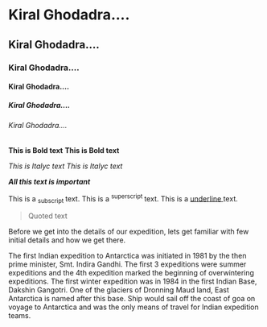 # Kiral Ghodadra....
## Kiral Ghodadra....
### Kiral Ghodadra....
#### Kiral Ghodadra....
##### Kiral Ghodadra....
###### Kiral Ghodadra....

**This is Bold text**
__This is Bold text__

*This is Italyc text*
_This is Italyc text_

***All this text is important***

This is a <sub>subscript </sub> text.
This is a <sup>superscript </sup> text.
This is a <ins>underline </ins> text.

> Quoted text

<p>Before we get into the details of our expedition, lets get familiar with few initial details and how we get there.</p>

<p>The first Indian expedition to Antarctica was initiated in 1981 by the then prime minister, Smt. Indira Gandhi. The first 3 expeditions were summer expeditions and the 4th expedition marked the beginning of overwintering expeditions. The first winter expedition was in 1984 in the first Indian Base, Dakshin Gangotri. One of the glaciers of Dronning Maud land, East Antarctica is named after this base. Ship would sail off the coast of goa on voyage to Antarctica and was the only means of travel for Indian expedition teams.</p>
